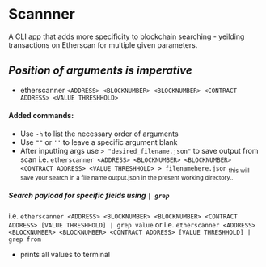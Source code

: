 # **Scannner**
A CLI app that adds more specificity to blockchain searching - yeilding transactions on Etherscan for multiple given parameters.

## ***Position of arguments is imperative***

- etherscanner `<ADDRESS> <BLOCKNUMBER> <BLOCKNUMBER> <CONTRACT ADDRESS> <VALUE THRESHHOLD>`

#### Added commands:
- Use `-h` to list the necessary order of arguments
- Use `""` or `''` to leave a specific argument blank
- After inputting args use `> "desired_filename.json"` to save output from scan
i.e. `etherscanner <ADDRESS> <BLOCKNUMBER> <BLOCKNUMBER> <CONTRACT ADDRESS> <VALUE THRESHHOLD> > filenamehere.json`
<sub>this will save your search in a file name output.json in the present working directory..</sub>

##### Search payload for specific fields using `| grep`
i.e. `etherscanner <ADDRESS> <BLOCKNUMBER> <BLOCKNUMBER> <CONTRACT ADDRESS> [VALUE THRESHHOLD] | grep value` or
i.e. `etherscanner <ADDRESS> <BLOCKNUMBER> <BLOCKNUMBER> <CONTRACT ADDRESS> [VALUE THRESHHOLD] | grep from`

- prints all values to terminal
